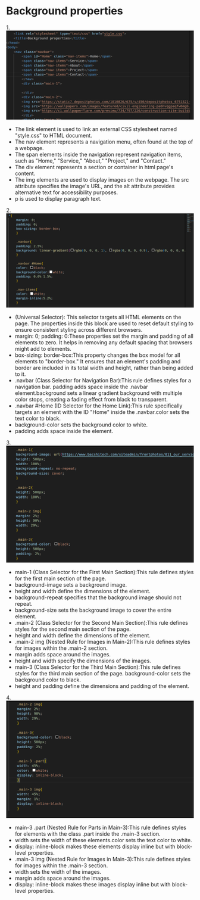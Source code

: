 # Background properties

1.![first](s1.png)
* The link element is used to link an external CSS stylesheet named "style.css" to  HTML document.
* The nav element represents a navigation menu, often found at the top of a webpage.
* The span elements inside the navigation represent navigation items, such as "Home," "Service," "About," "Project," and "Contact."
* The div element represents a section or container in html page's content.
* The img elements are used to display images on the webpage. The src attribute specifies the image's URL, and the alt attribute provides alternative text for accessibility purposes.
* p is used to display paragraph text.

2.![second](s3.png)
* (Universal Selector):
This selector targets all HTML elements on the page.
The properties inside this block are used to reset default styling to ensure consistent styling across different browsers.
* margin: 0; padding: 0:These properties set the margin and padding of all elements to zero.
It helps in removing any default spacing that browsers might add to elements.
* box-sizing: border-box:This property changes the box model for all elements to "border-box."
It ensures that an element's padding and border are included in its total width and height, rather than being added to it.
* .navbar (Class Selector for Navigation Bar):This rule defines styles for a navigation bar.
padding adds space inside the .navbar element.background sets a linear gradient background with multiple color stops, creating a fading effect from black to transparent.
* .navbar #Home (ID Selector for the Home Link):This rule specifically targets an element with the ID "Home" inside the .navbar.color sets the text color to black.
* background-color sets the background color to white.
* padding adds space inside the element.

3.![third](s4.png)
* main-1 (Class Selector for the First Main Section):This rule defines styles for the first main section of the page.
* background-image sets a background image.
* height and width define the dimensions of the element.
* background-repeat specifies that the background image should not repeat.
* background-size sets the background image to cover the entire element.
* .main-2 (Class Selector for the Second Main Section):This rule defines styles for the second main section of the page.
* height and width define the dimensions of the element.
* .main-2 img (Nested Rule for Images in Main-2):This rule defines styles for images within the .main-2 section.
* margin adds space around the images.
* height and width specify the dimensions of the images.
* main-3 (Class Selector for the Third Main Section):This rule defines styles for the third main section of the page.
background-color sets the background color to black.
* height and padding define the dimensions and padding of the element.

4.![fourth](s5.png)
* main-3 .part (Nested Rule for Parts in Main-3):This rule defines styles for elements with the class .part inside the .main-3 section.
* width sets the width of these elements.color sets the text color to white.
* display: inline-block makes these elements display inline but with block-level properties.
* .main-3 img (Nested Rule for Images in Main-3):This rule defines styles for images within the .main-3 section.
* width sets the width of the images.
* margin adds space around the images.
* display: inline-block makes these images display inline but with block-level properties.
